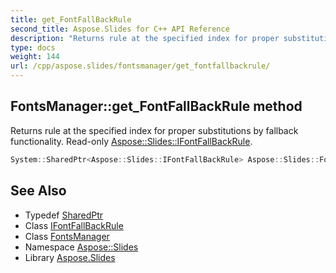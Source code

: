 ```yaml
---
title: get_FontFallBackRule
second_title: Aspose.Slides for C++ API Reference
description: "Returns rule at the specified index for proper substitutions by fallback functionality. Read-only Aspose::Slides::IFontFallBackRule."
type: docs
weight: 144
url: /cpp/aspose.slides/fontsmanager/get_fontfallbackrule/
---
```

## FontsManager::get_FontFallBackRule method


Returns rule at the specified index for proper substitutions by fallback functionality. Read-only [Aspose::Slides::IFontFallBackRule](../../ifontfallbackrule/).

```cpp
System::SharedPtr<Aspose::Slides::IFontFallBackRule> Aspose::Slides::FontsManager::get_FontFallBackRule(int32_t index) override
```

## See Also

* Typedef [SharedPtr](../../../system/sharedptr/)
* Class [IFontFallBackRule](../../ifontfallbackrule/)
* Class [FontsManager](../)
* Namespace [Aspose::Slides](../../)
* Library [Aspose.Slides](../../../)
